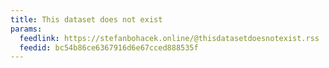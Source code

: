 ```yaml
---
title: This dataset does not exist
params:
  feedlink: https://stefanbohacek.online/@thisdatasetdoesnotexist.rss
  feedid: bc54b86ce6367916d6e67cced888535f
---
```

